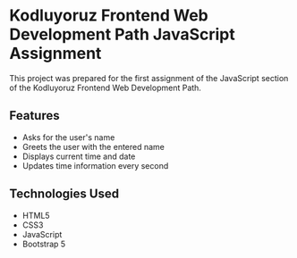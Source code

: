 # Kodluyoruz Frontend Web Development Path JavaScript Assignment

This project was prepared for the first assignment of the JavaScript section of the Kodluyoruz Frontend Web Development Path.

## Features

- Asks for the user's name
- Greets the user with the entered name
- Displays current time and date
- Updates time information every second

## Technologies Used

- HTML5
- CSS3
- JavaScript
- Bootstrap 5